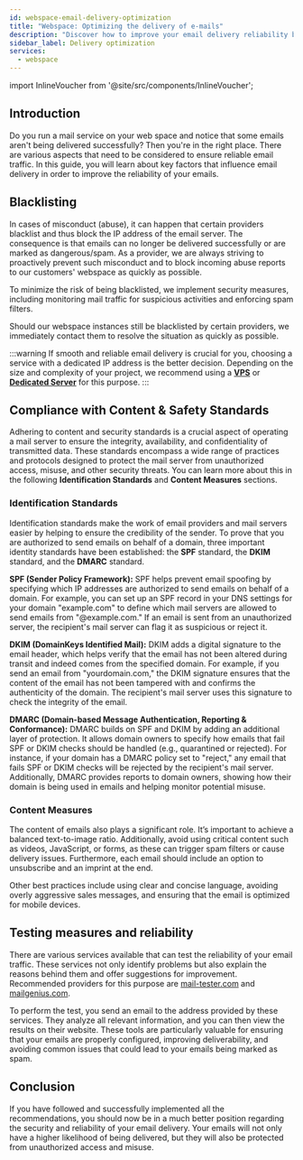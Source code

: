 ```yaml
---
id: webspace-email-delivery-optimization
title: "Webspace: Optimizing the delivery of e-mails"
description: "Discover how to improve your email delivery reliability by understanding key factors and best practices → Learn more now"
sidebar_label: Delivery optimization
services:
  - webspace
---
```


import InlineVoucher from '@site/src/components/InlineVoucher';

## Introduction

Do you run a mail service on your web space and notice that some emails aren't being delivered successfully? Then you're in the right place. There are various aspects that need to be considered to ensure reliable email traffic. In this guide, you will learn about key factors that influence email delivery in order to improve the reliability of your emails.

<InlineVoucher />

## Blacklisting

In cases of misconduct (abuse), it can happen that certain providers blacklist and thus block the IP address of the email server. The consequence is that emails can no longer be delivered successfully or are marked as dangerous/spam. As a provider, we are always striving to proactively prevent such misconduct and to block incoming abuse reports to our customers' webspace as quickly as possible.

To minimize the risk of being blacklisted, we implement security measures, including monitoring mail traffic for suspicious activities and enforcing spam filters.

Should our webspace instances still be blacklisted by certain providers, we immediately contact them to resolve the situation as quickly as possible.

:::warning
If smooth and reliable email delivery is crucial for you, choosing a service with a dedicated IP address is the better decision. Depending on the size and complexity of your project, we recommend using a **[VPS](https://zap-hosting.com/en/vps-hosting)** or **[Dedicated Server](https://zap-hosting.com/en/dedicated-server-hosting)** for this purpose.
:::

## Compliance with Content & Safety Standards

Adhering to content and security standards is a crucial aspect of operating a mail server to ensure the integrity, availability, and confidentiality of transmitted data. These standards encompass a wide range of practices and protocols designed to protect the mail server from unauthorized access, misuse, and other security threats. You can learn more about this in the following **Identification Standards** and **Content Measures** sections.

### Identification Standards

Identification standards make the work of email providers and mail servers easier by helping to ensure the credibility of the sender. To prove that you are authorized to send emails on behalf of a domain, three important identity standards have been established: the **SPF** standard, the **DKIM** standard, and the **DMARC** standard.

**SPF (Sender Policy Framework):** SPF helps prevent email spoofing by specifying which IP addresses are authorized to send emails on behalf of a domain. For example, you can set up an SPF record in your DNS settings for your domain "example.com" to define which mail servers are allowed to send emails from "@example.com." If an email is sent from an unauthorized server, the recipient's mail server can flag it as suspicious or reject it.

**DKIM (DomainKeys Identified Mail):** DKIM adds a digital signature to the email header, which helps verify that the email has not been altered during transit and indeed comes from the specified domain. For example, if you send an email from "yourdomain.com," the DKIM signature ensures that the content of the email has not been tampered with and confirms the authenticity of the domain. The recipient's mail server uses this signature to check the integrity of the email.

**DMARC (Domain-based Message Authentication, Reporting & Conformance):** DMARC builds on SPF and DKIM by adding an additional layer of protection. It allows domain owners to specify how emails that fail SPF or DKIM checks should be handled (e.g., quarantined or rejected). For instance, if your domain has a DMARC policy set to "reject," any email that fails SPF or DKIM checks will be rejected by the recipient's mail server. Additionally, DMARC provides reports to domain owners, showing how their domain is being used in emails and helping monitor potential misuse.

### Content Measures

The content of emails also plays a significant role. It’s important to achieve a balanced text-to-image ratio. Additionally, avoid using critical content such as videos, JavaScript, or forms, as these can trigger spam filters or cause delivery issues. Furthermore, each email should include an option to unsubscribe and an imprint at the end.

Other best practices include using clear and concise language, avoiding overly aggressive sales messages, and ensuring that the email is optimized for mobile devices.

## Testing measures and reliability

There are various services available that can test the reliability of your email traffic. These services not only identify problems but also explain the reasons behind them and offer suggestions for improvement. Recommended providers for this purpose are [mail-tester.com](https://www.mail-tester.com/) and [mailgenius.com](https://www.mailgenius.com/).

To perform the test, you send an email to the address provided by these services. They analyze all relevant information, and you can then view the results on their website. These tools are particularly valuable for ensuring that your emails are properly configured, improving deliverability, and avoiding common issues that could lead to your emails being marked as spam.

## Conclusion

If you have followed and successfully implemented all the recommendations, you should now be in a much better position regarding the security and reliability of your email delivery. Your emails will not only have a higher likelihood of being delivered, but they will also be protected from unauthorized access and misuse.

<InlineVoucher />

